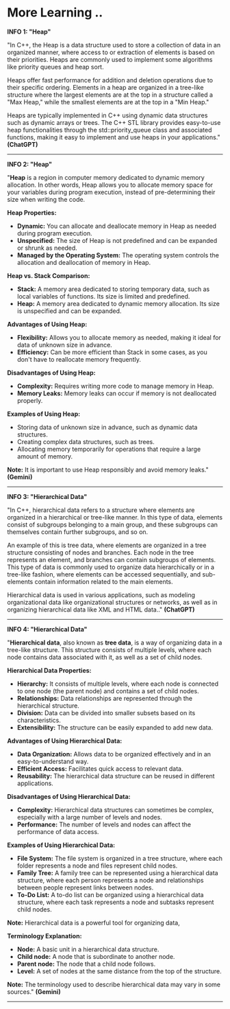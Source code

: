 # More Learning ..

**INFO 1: "Heap"**

"In C++, the Heap is a data structure used to store a collection of data in an organized manner, where access to or extraction of elements is based on their priorities. Heaps are commonly used to implement some algorithms like priority queues and heap sort.

Heaps offer fast performance for addition and deletion operations due to their specific ordering. Elements in a heap are organized in a tree-like structure where the largest elements are at the top in a structure called a "Max Heap," while the smallest elements are at the top in a "Min Heap."

Heaps are typically implemented in C++ using dynamic data structures such as dynamic arrays or trees. The C++ STL library provides easy-to-use heap functionalities through the std::priority_queue class and associated functions, making it easy to implement and use heaps in your applications." **(ChatGPT)**

---

**INFO 2: "Heap"**

"**Heap** is a region in computer memory dedicated to dynamic memory allocation. In other words, Heap allows you to allocate memory space for your variables during program execution, instead of pre-determining their size when writing the code.

**Heap Properties:**

- **Dynamic:** You can allocate and deallocate memory in Heap as needed during program execution.
- **Unspecified:** The size of Heap is not predefined and can be expanded or shrunk as needed.
- **Managed by the Operating System:** The operating system controls the allocation and deallocation of memory in Heap.

**Heap vs. Stack Comparison:**

- **Stack:** A memory area dedicated to storing temporary data, such as local variables of functions. Its size is limited and predefined.
- **Heap:** A memory area dedicated to dynamic memory allocation. Its size is unspecified and can be expanded.

**Advantages of Using Heap:**

- **Flexibility:** Allows you to allocate memory as needed, making it ideal for data of unknown size in advance.
- **Efficiency:** Can be more efficient than Stack in some cases, as you don't have to reallocate memory frequently.

**Disadvantages of Using Heap:**

- **Complexity:** Requires writing more code to manage memory in Heap.
- **Memory Leaks:** Memory leaks can occur if memory is not deallocated properly.

**Examples of Using Heap:**

- Storing data of unknown size in advance, such as dynamic data structures.
- Creating complex data structures, such as trees.
- Allocating memory temporarily for operations that require a large amount of memory.

**Note:** It is important to use Heap responsibly and avoid memory leaks." **(Gemini)**

---

**INFO 3: "Hierarchical Data"**

"In C++, hierarchical data refers to a structure where elements are organized in a hierarchical or tree-like manner. In this type of data, elements consist of subgroups belonging to a main group, and these subgroups can themselves contain further subgroups, and so on.

An example of this is tree data, where elements are organized in a tree structure consisting of nodes and branches. Each node in the tree represents an element, and branches can contain subgroups of elements. This type of data is commonly used to organize data hierarchically or in a tree-like fashion, where elements can be accessed sequentially, and sub-elements contain information related to the main elements.

Hierarchical data is used in various applications, such as modeling organizational data like organizational structures or networks, as well as in organizing hierarchical data like XML and HTML data.." **(ChatGPT)**

---

**INFO 4: "Hierarchical Data"**

"**Hierarchical data**, also known as **tree data**, is a way of organizing data in a tree-like structure. This structure consists of multiple levels, where each node contains data associated with it, as well as a set of child nodes.

**Hierarchical Data Properties:**

- **Hierarchy:** It consists of multiple levels, where each node is connected to one node (the parent node) and contains a set of child nodes.
- **Relationships:** Data relationships are represented through the hierarchical structure.
- **Division:** Data can be divided into smaller subsets based on its characteristics.
- **Extensibility:** The structure can be easily expanded to add new data.

**Advantages of Using Hierarchical Data:**

- **Data Organization:** Allows data to be organized effectively and in an easy-to-understand way.
- **Efficient Access:** Facilitates quick access to relevant data.
- **Reusability:** The hierarchical data structure can be reused in different applications.

**Disadvantages of Using Hierarchical Data:**

- **Complexity:** Hierarchical data structures can sometimes be complex, especially with a large number of levels and nodes.
- **Performance:** The number of levels and nodes can affect the performance of data access.

**Examples of Using Hierarchical Data:**

- **File System:** The file system is organized in a tree structure, where each folder represents a node and files represent child nodes.
- **Family Tree:** A family tree can be represented using a hierarchical data structure, where each person represents a node and relationships between people represent links between nodes.
- **To-Do List:** A to-do list can be organized using a hierarchical data structure, where each task represents a node and subtasks represent child nodes.

**Note:** Hierarchical data is a powerful tool for organizing data,

**Terminology Explanation:**

- **Node:** A basic unit in a hierarchical data structure.
- **Child node:** A node that is subordinate to another node.
- **Parent node:** The node that a child node follows.
- **Level:** A set of nodes at the same distance from the top of the structure.

**Note:** The terminology used to describe hierarchical data may vary in some sources." **(Gemini)**

---
